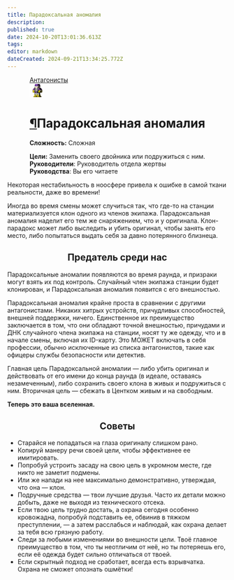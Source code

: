 ```yaml
---
title: Парадоксальная аномалия
description: 
published: true
date: 2024-10-20T13:01:36.613Z
tags: 
editor: markdown
dateCreated: 2024-09-21T13:34:25.772Z
---
```


 <div style="display: flex; justify-content: center;">
<div class="roles-passport antag">
    <div class="title antag"><a href="/roles/command" class="is-internal-link is-valid-page">Антагонисты</a></div>
    <div>
      <div><div><img src="/roles/paradox-anomaly.png"></div></div>
      <div><div>
        <h1 id="старший-медицинский-офицер" class="toc-header"><a class="toc-anchor" href="#старший-медицинский-офицер">¶</a>Парадоксальная аномалия</h1>
        <p><strong>Сложность:</strong> Сложная</p>
        <strong>Цели:</strong> Заменить своего двойника или подружиться с ним.<br>
        <b>Руководители</b>: Руководитель отдела жертвы<br>
        <b>Руководства</b>: Вы его читаете
        </div></div>
    </div>
  </div>
</div>

Некоторая нестабильность в ноосфере привела к ошибке в самой ткани реальности, даже во времени!

Иногда во время смены может случиться так, что где-то на станции материализуется клон одного из членов экипажа. Парадоксальная аномалия наделит его тем же снаряжением, что и у оригинала. Клон-парадокс может либо выследить и убить оригинал, чтобы занять его место, либо попытаться выдать себя за давно потерянного близнеца.

## <center>Предатель среди нас</center>

Парадоксальные аномалии появляются во время раунда, и призраки могут взять их под контроль. Случайный член экипажа станции будет клонирован, и Парадоксальная аномалия появится с его внешностью.

Парадоксальная аномалия крайне проста в сравнении с другими антагонистами. Никаких хитрых устройств, причудливых способностей, внешней поддержки, ничего. Единственное их преимущество заключается в том, что они обладают точной внешностью, причудами и ДНК случайного члена экипажа на станции, носят ту же одежду, что и в начале смены, включая их ID-карту. Это МОЖЕТ включать в себя профессии, обычно исключенные из списка антагонистов, такие как офицеры службы безопасности или детектив.

Главная цель Парадоксальной аномалии — либо убить оригинал и действовать от его имени до конца раунда (в идеале, оставаясь незамеченным), либо сохранить своего клона в живых и подружиться с ним. Вторичная цель — сбежать в Центком живым и на свободным. 

**Теперь это ваша вселенная.** 

## <center>Советы</center>

- Старайся не попадаться на глаза оригиналу слишком рано.
- Копируй манеру речи своей цели, чтобы эффективнее ее имитировать.
- Попробуй устроить засаду на свою цель в укромном месте, где никто не заметит подмены.
- Или же напади на нее максимально демонстративно, утверждая, что она — клон.
- Подручные средства — твои лучшие друзья. Часто их детали можно добыть, даже не выходя из технического отсека.
- Если твою цель трудно достать, а охрана сегодня особенно кровожадна, попробуй подставить ее, обвинив в тяжком преступлении, — а затем расслабься и наблюдай, как охрана делает за тебя всю грязную работу.
- Следи за любыми изменениями во внешности цели. Твоё главное преимущество в том, что ты неотличим от неё, но ты потеряешь его, если её одежда будет сильно отличаться от твоей.
- Если скрытный подход не сработает, всегда есть взрывчатка. Охрана не сможет опознать ошмётки!

<div class="table"></div>